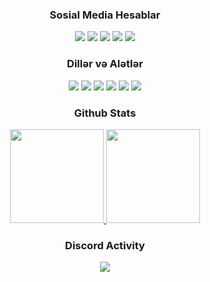 
<div align="center">
<h3>Sosial Media Hesablar</h3>
<a href="https://t.me/husnuehedov" target"blank_"><img src="https://img.shields.io/badge/Telegram%20-111111.svg?&style=for-the-badge&logo=telegram&logoColor=blue"></a>
<a href="https://instagram.com/ehedov.v1p_" target"blank_"><img src="https://img.shields.io/badge/Instragram%20-111111.svg?&style=for-the-badge&logo=instagram&logoColor=darkpink"></a>
<a href="https://wa.me/+994506523005" target"blank_"><img src="https://img.shields.io/badge/WhatsApp%20-111111.svg?&style=for-the-badge&logo=whatsapp&logoColor=darkgreen"></a>
<a href="https://www.youtube.com/channel/UC3ptTlBZufQiFzz1nzwYyhg" target"blank_"><img src="https://img.shields.io/badge/youtube%20-111111.svg?&style=for-the-badge&logo=youtube&logoColor=red"></a>
<a href="https://github.com/sirincay" target"blank_"><img src="https://img.shields.io/badge/GitHub%20-111111.svg?&style=for-the-badge&logo=github&logoColor=white"></a>
</div>


<div align="center">
<h3>Dillər və Alətlər</h3>
<img src="https://img.shields.io/badge/++%20-111111.svg?&style=for-the-badge&logo=c&logoColor=blue">
<img src="https://img.shields.io/badge/Node.js%20-111111.svg?&style=for-the-badge&logo=Node.js&logoColor=green">
<img src="https://img.shields.io/badge/telegraf.js%20-111111.svg?&style=for-the-badge&logo=telegraf.js&logoColor=red">
<img src="https://img.shields.io/badge/JavaScript%20-111111.svg?&style=for-the-badge&logo=JavaScript&logoColor=darkyellow>">
<img src="https://img.shields.io/badge/Sublime Text%20-111111.svg?&style=for-the-badge&logo=Sublime Text&logoColor=darkorange">
<img src="https://img.shields.io/badge/Microsoft Azure%20-111111.svg?&style=for-the-badge&logo=Microsoft Azure&logoColor=blue>">

</div>

<div align="center">
<h3>Github Stats</h3>
   <a href="https://github.com/BetaWile" target="_blank">
      <img src="https://github-readme-stats.vercel.app/api/?username=s&show_icons=true&title_color=fff&icon_color=79ff97&text_color=9f9f9f&bg_color=151515" width="%100" height="150px">
    <img src="https://github-readme-stats.vercel.app/api/top-langs/?username=canciyer&layout=compact&show_icons=true&title_color=fff&icon_color=79ff97&text_color=9f9f9f&bg_color=151515" width="%100" height="150px">
   </a>
</div>

<div align="center">
<h3>Discord Activity</h3>
   <a href="https://discord.com/users/852615172673503262" target="_blank">
      <img src="https://lanyard-profile-readme.vercel.app/api/852615172673503262">
   </a>
</div>
